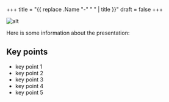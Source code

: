 +++
title = "{{ replace .Name "-" " " | title }}"
draft = false
+++

![alt](https://placehold.co/640x150)

Here is some information about the presentation:

## Key points
- key point 1
- key point 2
- key point 3
- key point 4
- key point 5